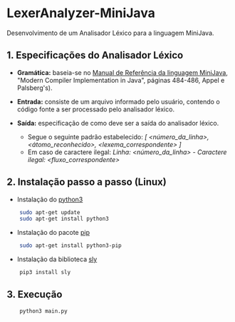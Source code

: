 # LexerAnalyzer-MiniJava
Desenvolvimento de um Analisador Léxico para a linguagem MiniJava.

## 1. Especificações do Analisador Léxico
- <b>Gramática:</b> baseia-se no [Manual de Referência da linguagem MiniJava], "Modern Compiler Implementation in Java", páginas 484-486, Appel e Palsberg's).

- <b>Entrada:</b> consiste de um arquivo informado pelo usuário, contendo o código fonte a ser processado pelo analisador léxico.

- <b>Saída:</b> especificação de como deve ser a saída do analisador léxico.
    - Segue o seguinte padrão estabelecido: <i>[ <número_da_linha>, <átomo_reconhecido>, <lexema_correspondente> ]</i> 
    - Em caso de caractere ilegal: <i>Linha: <número_da_linha> - Caractere ilegal: <fluxo_correspondente></i>

## 2. Instalação passo a passo (Linux)
- Instalação do [python3]
```bash
    sudo apt-get update
    sudo apt-get install python3
```
- Instalação do pacote [pip]
```bash
    sudo apt-get install python3-pip
```
- Instalação da biblioteca [sly]
```bash
    pip3 install sly 
```    

## 3. Execução
```bash
    python3 main.py
```



[Manual de Referência da linguagem MiniJava]: <http://www.cs.tufts.edu/~sguyer/classes/comp181-2006/minijava.html>
[python3]: <https://www.python.org/download/releases/3.0/>
[pip]: <https://pypi.org/project/pip/>
[sly]: <https://sly.readthedocs.io/en/latest/#>
